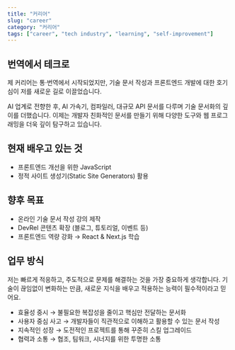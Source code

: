```yaml
---
title: "커리어"
slug: "career"
category: "커리어"
tags: ["career", "tech industry", "learning", "self-improvement"]
---
```

## 번역에서 테크로

제 커리어는 통·번역에서 시작되었지만, 기술 문서 작성과 프론트엔드 개발에 대한 호기심이 저를 새로운 길로 이끌었습니다.

AI 업계로 전향한 후, AI 가속기, 컴파일러, 대규모 API 문서를 다루며 기술 문서화의 깊이를 더했습니다. 이제는 개발자 친화적인 문서를 만들기 위해 다양한 도구와 웹 프로그래밍을 더욱 깊이 탐구하고 있습니다.

## 현재 배우고 있는 것
- 프론트엔드 개선을 위한 JavaScript
- 정적 사이트 생성기(Static Site Generators) 활용

## 향후 목표

- 온라인 기술 문서 작성 강의 제작
- DevRel 콘텐츠 확장 (블로그, 튜토리얼, 이벤트 등)
- 프론트엔드 역량 강화 → React & Next.js 학습

## 업무 방식

저는 빠르게 적응하고, 주도적으로 문제를 해결하는 것을 가장 중요하게 생각합니다.
기술이 끊임없이 변화하는 만큼, 새로운 지식을 배우고 적용하는 능력이 필수적이라고 믿어요.

- 효율성 중시 → 불필요한 복잡성을 줄이고 핵심만 전달하는 문서화
- 사용자 중심 사고 → 개발자들이 직관적으로 이해하고 활용할 수 있는 문서 작성
- 지속적인 성장 → 도전적인 프로젝트를 통해 꾸준히 스킬 업그레이드
- 협력과 소통 → 협조, 팀워크, 시너지를 위한 투명한 소통